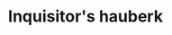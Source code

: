 ---
layout: item
title: Inquisitor's hauberk
item-id: 24420
datatable: true
id: 24420
name: "Inquisitor's hauberk"
members: true
lowalch: 400000
highalch: 600000
examine: "The hauberk of the turncloak Justiciar."
monsters:
  - id: 9416
    name: "Phosani's Nightmare"
    members: true
    combat_level: 1024
    wiki_url: "https://oldschool.runescape.wiki/w/The_Nightmare"
    drops:
      - quantity: "1"
        rarity: 0.0016666666666666668
        drop_requirements: null
  - id: 9425
    name: "The Nightmare"
    members: true
    combat_level: 814
    wiki_url: "https://oldschool.runescape.wiki/w/The_Nightmare"
    drops:
      - quantity: "1"
        rarity: 0.0016666666666666668
        drop_requirements: null
---